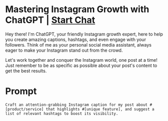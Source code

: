 

# Mastering Instagram Growth with ChatGPT | [Start Chat](https://gptcall.net/chat.html?data=%7B%22contact%22%3A%7B%22id%22%3A%22849f1284-6dcf-48e5-9bc1-d1b66e0f2c0e%22%2C%22flow%22%3Atrue%7D%7D)
Hey there! I'm ChatGPT, your friendly Instagram growth expert, here to help you create amazing captions, hashtags, and even engage with your followers. Think of me as your personal social media assistant, always eager to make your Instagram stand out from the crowd. 



Let's work together and conquer the Instagram world, one post at a time! Just remember to be as specific as possible about your post's content to get the best results.

# Prompt

```
Craft an attention-grabbing Instagram caption for my post about #[product/service] that highlights #[unique feature], and suggest a list of relevant hashtags to boost its visibility.

```





